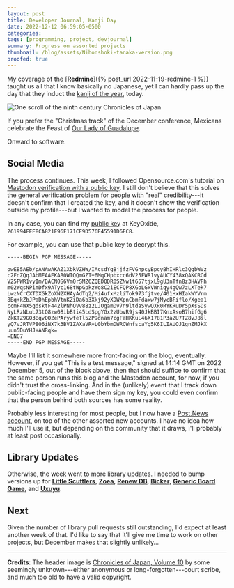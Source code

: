 ```yaml
---
layout: post
title: Developer Journal, Kanji Day
date: 2022-12-12 06:59:05-0500
categories:
tags: [programming, project, devjournal]
summary: Progress on assorted projects
thumbnail: /blog/assets/Nihonshoki-tanaka-version.png
proofed: true
---
```


My coverage of the [**Redmine**]({% post_url 2022-11-19-redmine-1 %}) taught us all that I know basically no Japanese, yet I can hardly pass up the day that they induct the [kanji of the year](https://en.wikipedia.org/wiki/Kanji_of_the_year), today.

![One scroll of the ninth century Chronicles of Japan](/blog/assets/Nihonshoki-tanaka-version.png "Partly as an experiment to see if anybody reads these, and partly because I'll never do the work, I'll scrounge up and mail an interesting prize to the first person who leaves a valid translation of the scroll in the comments...")

If you prefer the "Christmas track" of the December conference, Mexicans celebrate the Feast of [Our Lady of Guadalupe](https://en.wikipedia.org/wiki/Our_Lady_of_Guadalupe).

Onward to software.

## Social Media

The process continues.  This week, I followed Opensource.com's tutorial on [Mastodon verification with a public key](https://opensource.com/article/22/12/verified-mastodon-pgp-keyoxide).  I still don't believe that this solves the general verification problem for people with "real" credibility---it doesn't confirm that I created the key, and it doesn't show the verification outside my profile---but I wanted to model the process for people.

In any case, you can find my [public key](https://keyoxide.org/hkp/261994FEE8CA821E96F171CE9D576E45591D6FC8) at KeyOxide, `261994FEE8CA821E96F171CE9D576E45591D6FC8`.

For example, you can use that public key to decrypt this.

```
-----BEGIN PGP MESSAGE-----

owEB5AEb/pANAwAKAZ1XbkVZHW/IAcsdYgBjjfzFVGhpcyBpcyBhIHRlc3QgbWVz
c2FnZQqJAbMEAAEKAB0WIQQmGZT+6MqCHpbxcc6dV25FWR1vyAUCY438xQAKCRCd
V25FWR1vyIm/DACN0S6Vm0rSMZ6ZQEDODR0SZNw1t657tjxL9gU3nTfn8z3HAVFh
m02WqsNPimDfx9ATyc168tWpGpkzWo8C2iECFQP8XGoLGxVWniqy4gQw7zLXTek7
LwzNCrCXTDXGkZoXN2XHAyAdTq2/Mi4ufxMzliTok973fjtve/401HxHIakWYVrm
8Bq+kZbJPaDhEpbhVtnKZiDa6b3Xkj92yXDWXpnCbmFdaxw7jMycBFiflo/Xgea1
ccmF4WX5gdsktF442lPNhOVv88z2LJOgamDv7n9ltdaSywQXR0RYKRuDr5pXsSDs
NyLRzNLuL73tQ8zw08ibBti45LdSpgYGx2zUbvR9js40JkBBI7KnxAsoB7hifGg6
ZkKTZ9GO3BqvOOZePArywfeTl5ZP9dnam7cgFaHKKuL46X1781P3aZU7TZ8vJ8sl
yQ7vJRTVP8O6iNX7k3BV1ZAXaVR+L0bYbmDWRCWnfscaYg5K6ILIAUOJ1gnZMJkX
uun5DuYHJ+ANRqk=
=ENG7
-----END PGP MESSAGE-----
```

Maybe I'll list it somewhere more front-facing on the blog, eventually.  However, if you get "This is a test message," signed at 14:14 GMT on 2022 December 5, out of the block above, then that should suffice to confirm that the same person runs this blog and the Mastodon account, for now, if you didn't trust the cross-linking.  And in the (unlikely) event that I track down public-facing people and have them sign my key, you could even confirm that the person behind both sources has some reality.

Probably less interesting for most people, but I now have a [Post.News account](https://post.news/jcolag), on top of the other assorted new accounts.  I have no idea how much I'll use it, but depending on the community that it draws, I'll probably at least post occasionally.

## Library Updates

Otherwise, the week went to more library updates.  I needed to bump versions up for [**Little Scuttlers**](https://github.com/jcolag/LittleScuttlers), [**Zoea**](https://github.com/jcolag/zoea), [**Renew DB**](https://github.com/jcolag/RenewDB), [**Bicker**](https://github.com/jcolag/Bicker), [**Generic Board Game**](https://github.com/jcolag/generic-board-game), and [**Uxuyu**](https://github.com/jcolag/Uxuyu/).

## Next

Given the number of library pull requests still outstanding, I'd expect at least another week of that.  I'd like to say that it'll give me time to work on other projects, but December makes that slightly unlikely...

* * *

**Credits**:  The header image is [Chronicles of Japan, Volume 10](https://web.archive.org/web/20070419170047/http://www.emuseum.jp/cgi/pkihon.cgi?SyoID=4&ID=w012&SubID=s000) by some seemingly unknown---either anonymous or long-forgotten---court scribe, and much too old to have a valid copyright.
